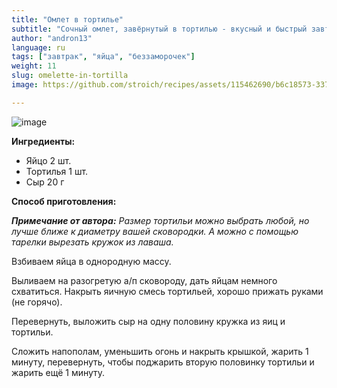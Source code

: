 ```yaml
---
title: "Омлет в тортилье"
subtitle: "Сочный омлет, завёрнутый в тортилью - вкусный и быстрый завтрак без лишних хлопот."
author: "andron13"
language: ru
tags: ["завтрак", "яйца", "беззаморочек"]
weight: 11
slug: omelette-in-tortilla
image: https://github.com/stroich/recipes/assets/115462690/b6c18573-3375-4506-85f7-743e2ab0c405

---
```


![image](https://github.com/stroich/recipes/assets/115462690/b6c18573-3375-4506-85f7-743e2ab0c405)

**Ингредиенты:**

* Яйцо 2 шт.
* Тортилья 1 шт.
* Сыр 20 г


**Способ приготовления:**

***Примечание от автора:*** *Размер тортильи можно выбрать любой, но лучше ближе к диаметру вашей сковородки. А можно с помощью тарелки вырезать кружок из лаваша.* 

Взбиваем яйца в однородную массу.

Выливаем на разогретую а/п сковороду, дать яйцам немного схватиться. Накрыть яичную смесь тортильей, хорошо прижать руками (не горячо).

Перевернуть, выложить сыр на одну половину кружка из яиц и тортильи.

Сложить напополам, уменьшить огонь и накрыть крышкой, жарить 1 минуту, перевернуть, чтобы поджарить вторую половинку тортильи и жарить ещё 1 минуту.

 
